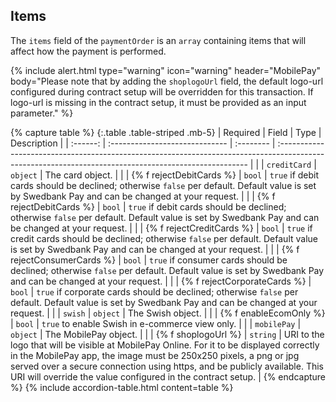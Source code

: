 ## Items

The `items` field of the `paymentOrder` is an `array` containing items that will
affect how the payment is performed.

{% include alert.html type="warning" icon="warning" header="MobilePay"
body="Please note that by adding the `shoplogoUrl` field, the default logo-url configured during contract setup will be overridden for this transaction. If logo-url is missing in the contract setup, it must be provided as an input parameter." %}

{% capture table %}
{:.table .table-striped .mb-5}
| Required | Field                          | Type      | Description                                                                                                                                           |
| :------: | :----------------------------- | :-------- | :---------------------------------------------------------------------------------------------------------------------------------------------------- |
|          | `creditCard`                   | `object`  | The card object.                                                                                                                               |
|          | {% f rejectDebitCards %}     | `bool`    | `true` if debit cards should be declined; otherwise `false` per default. Default value is set by Swedbank Pay and can be changed at your request.     |
|          | {% f rejectDebitCards %}     | `bool`    | `true` if debit cards should be declined; otherwise `false` per default. Default value is set by Swedbank Pay and can be changed at your request.     |
|          | {% f rejectCreditCards %}    | `bool`    | `true` if credit cards should be declined; otherwise `false` per default. Default value is set by Swedbank Pay and can be changed at your request.    |
|          | {% f rejectConsumerCards %}  | `bool`    | `true` if consumer cards should be declined; otherwise `false` per default. Default value is set by Swedbank Pay and can be changed at your request.  |
|          | {% f rejectCorporateCards %} | `bool`    | `true` if corporate cards should be declined; otherwise `false` per default. Default value is set by Swedbank Pay and can be changed at your request. |
|          | `swish`                        | `object`  | The Swish object.                                                                                                                                     |
|          | {% f enableEcomOnly %}       | `bool`    | `true` to enable Swish in e-commerce view only.                                                                                                |
|          | `mobilePay`                    | `object`  | The MobilePay object.                                                                                                                                     |
|          | {% f shoplogoUrl %}       | `string`    | URI to the logo that will be visible at MobilePay Online. For it to be displayed correctly in the MobilePay app, the image must be 250x250 pixels, a png or jpg served over a secure connection using https, and be publicly available. This URI will override the value configured in the contract setup.                                                |
{% endcapture %}
{% include accordion-table.html content=table %}
